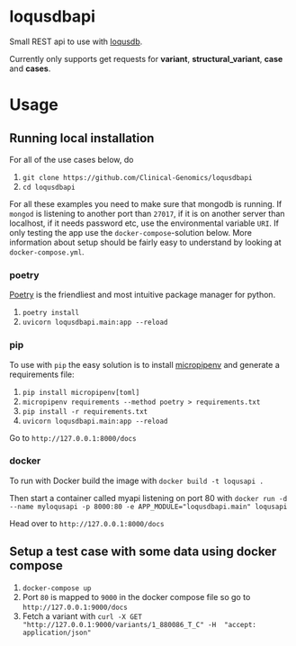 # loqusdbapi

Small REST api to use with [loqusdb][loqusdb].

Currently only supports get requests for **variant**, **structural_variant**, **case** and **cases**.

# Usage

## Running local installation

For all of the use cases below, do

1. `git clone https://github.com/Clinical-Genomics/loqusdbapi`
1. `cd loqusdbapi`

For all these examples you need to make sure that mongodb is running.
If `mongod` is listening to another port than `27017`, if it is on another server than localhost, if it needs password
etc, use the environmental variable `URI`.
If only testing the app use the `docker-compose`-solution below.
More information about setup should be fairly easy to understand by looking at `docker-compose.yml`.

### poetry

[Poetry][poetry] is the friendliest and most intuitive package manager for python.

1. `poetry install`
1. `uvicorn loqusdbapi.main:app --reload`

### pip
To use with `pip` the easy solution is to install [micropipenv][micropipenv] and generate a requirements file:

1. `pip install micropipenv[toml]`
1. `micropipenv requirements --method poetry > requirements.txt`
1. `pip install -r requirements.txt`
1. `uvicorn loqusdbapi.main:app --reload`

Go to `http://127.0.0.1:8000/docs`

### docker
To run with Docker build the image with `docker build -t loqusapi .`

Then start a container called myapi listening on port 80 with `docker run -d --name myloqusapi -p 8000:80 -e APP_MODULE="loqusdbapi.main" loqusapi`

Head over to `http://127.0.0.1:8000/docs`

## Setup a test case with some data using docker compose

1. `docker-compose up`
1. Port `80` is mapped to `9000` in the docker compose file so go to `http://127.0.0.1:9000/docs`
1. Fetch a variant with `curl -X GET "http://127.0.0.1:9000/variants/1_880086_T_C" -H  "accept: application/json"`

[poetry]: https://python-poetry.org
[loqusdb]: https://github.com/moonso/loqusdb
[micropipenv]: https://github.com/thoth-station/micropipenv
